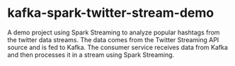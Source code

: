 # kafka-spark-twitter-stream-demo
A demo project using Spark Streaming to analyze popular hashtags from the twitter data streams. The data comes from the Twitter Streaming API source and is fed to Kafka. The consumer service receives data from Kafka and then processes it in a stream using Spark Streaming.
